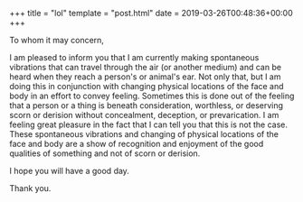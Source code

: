 +++
title = "lol"
template = "post.html"
date = 2019-03-26T00:48:36+00:00
+++

<p>To whom it may concern,</p>

<p>I am pleased to inform you that I am currently making spontaneous vibrations that can travel through the air (or another medium) and can be heard when they reach a person's or animal's ear. Not only that, but I am doing this in conjunction with changing physical locations of the face and body in an effort to convey feeling. Sometimes this is done out of the feeling that a person or a thing is beneath consideration, worthless, or deserving scorn or derision without concealment, deception, or prevarication. I am feeling great pleasure in the fact that I can tell you that this is not the case. These spontaneous vibrations and changing of physical locations of the face and body are a show of recognition and enjoyment of the good qualities of  something and not of scorn or derision.</p>

<p>I hope you will have a good day.</p>

<p>Thank you.</p>
